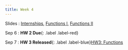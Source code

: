 ```yaml
---
title: Week 4
---
```


Slides
: [Internships](https://docs.google.com/presentation/d/1EcNeNpedmK1JrruPUcUJ2epJFdH9fAt1uwB-UQ-HAHM/edit?usp=sharing), [Functions I](https://docs.google.com/presentation/d/1NaC5zKaGYDStNJ-gS4Qqo8_8TeUk4bncCCJB_btojnM/edit?usp=sharing), [Functions II](https://docs.google.com/presentation/d/1rbbpim26xkbsrh3s-N5aUNCu69L4Lq2apOmsX_CKVoI/edit?usp=sharing)

Sep 6
: **HW 2 Due**{: .label .label-red}

Sep 7
: **HW 3 Released**{: .label .label-blue}[HW3: Functions](https://edstem.org/us/courses/60701/lessons/116273/slides/644782)
